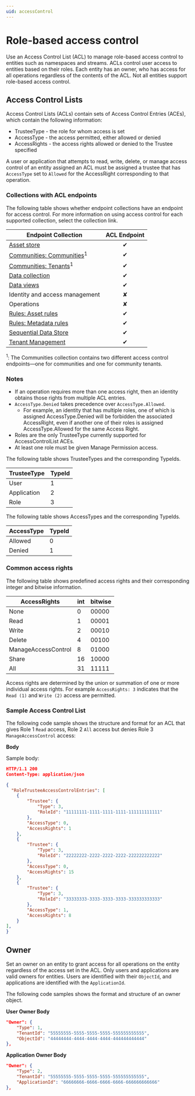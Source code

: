 ```yaml
---
uid: accessControl
---
```


# Role-based access control

Use an Access Control List (ACL) to manage role-based access control to entities such as namespaces and streams. ACLs control user access to entities based on their roles. Each entity has an owner, who has access for all operations regardless of the contents of the ACL. Not all entities support role-based access control.  <!--Angela Flores 6/23/21 We should not talk about unreleased functionality or future functionality in the end-user documentation. Original text "Not all entities in the AVEVA Data Hub system support role-based access control at this time, but the list will quickly grow and currently includes Namespaces and several unreleased entities." We should list all the entities that do support an ACL. How does access work for entities that don't support an ACL? -->

## Access Control Lists

Access Control Lists (ACLs) contain sets of Access Control Entries (ACEs), which contain the following information:

- TrusteeType - the role for whom access is set 
- AccessType - the access permitted, either allowed or denied
- AccessRights - the access rights allowed or denied to the Trustee specified 

A user or application that attempts to read, write, delete, or manage access control of an entity assigned an ACL must be assigned a trustee that has `AccessType` set to `Allowed` for the AccessRight corresponding to that operation.

### Collections with ACL endpoints

The following table shows whether endpoint collections have an endpoint for access control. For more information on using access control for each supported collection, select the collection link.

| Endpoint Collection | ACL Endpoint |
|--|:--:|
| [Asset store](xref:assets-access-control-list) | &#10004; |
| [Communities: Communities](xref:community-communities)<sup>1</sup> | &#10004; |
| [Communities: Tenants](xref:community-tenants)<sup>1</sup> | &#10004; |
| [Data collection](xref:omf-ingress-access-control) | &#10004; |
| [Data views](xref:DataViewsAccessControlAPI) | &#10004; |
| Identity and access management | ✘ |
| Operations | ✘ |
| [Rules: Asset rules](xref:assets-access-control-list) | &#10004; |
| [Rules: Metadata rules](xref:metadata-access-control-list) | &#10004; |
| [Sequential Data Store](xref:sds-access-control-list) | &#10004; |
| [Tenant Management](xref:tenant-root-access-control) | &#10004; |

<sup>1</sup>: The Communities collection contains two different access control endpoints—one for communities and one for community tenants.

### Notes

- If an operation requires more than one access right, then an identity obtains those rights from multiple ACL entries.
- `AccessType.Denied` takes precedence over `AccessType.Allowed`.
  <!--VTT, 12/14/21: Reworded this bullet per SME request, N. Parakh: For example, an identity that has multiple roles, one of which is assigned AccessType.Denied will be forbidden the associated AccessRight, even if another Role they also have assigned to them is assigned AccessType.Allowed for the same Access Right.-->
  - For example, an identity that has multiple roles, one of which is assigned AccessType.Denied will be forbidden the associated AccessRight, even if another one of their roles is assigned AccessType.Allowed for the same Access Right.
- Roles are the only TrusteeType currently supported for AccessControlList ACEs.
- At least one role must be given Manage Permission access.

The following table shows TrusteeTypes and the corresponding TypeIds.

| TrusteeType           | TypeId |
|-----------------------|--------|
| User                  | 1      |
| Application           | 2      |
| Role                  | 3      |

The following table shows AccessTypes and the corresponding TypeIds.

| AccessType            | TypeId |
|-----------------------|--------|
| Allowed               | 0      |
| Denied                | 1      |

### Common access rights
The following table shows predefined access rights and their corresponding integer and bitwise information.

| AccessRights          | int  | bitwise |
|-----------------------|------|---------|
| None                  | 0    |   00000 |
| Read                  | 1    |   00001 |
| Write                 | 2    |   00010 |
| Delete                | 4    |   00100 |
| ManageAccessControl   | 8    |   01000 |
| Share                 | 16   |   10000 |
| All                   | 31   |   11111 |

Access rights are determined by the union or summation of one or more individual access rights. For example `AccessRights: 3` indicates that the `Read (1)` and `Write (2)` access are permitted.

### Sample Access Control List

The following code sample shows the structure and format for an ACL that gives Role 1 `Read` access, Role 2 `All` access but denies Role 3 `ManageAccessControl` access:

**Body**

Sample  body:

```json
HTTP/1.1 200
Content-Type: application/json

{
  "RoleTrusteeAccessControlEntries": [
    {
    	"Trustee": {
    		"Type": 3,
    		"RoleId": "11111111-1111-1111-1111-111111111111"
    	},
    	"AccessType": 0,
    	"AccessRights": 1
    },
    {
		"Trustee": {
			"Type": 3,
    		"RoleId": "22222222-2222-2222-2222-222222222222"
    	},
    	"AccessType": 0,
    	"AccessRights": 15
    },
    {
		"Trustee": {
    		"Type": 3,
    		"RoleId": "33333333-3333-3333-3333-333333333333"
    	},
    	"AccessType": 1,
    	"AccessRights": 8
	}
],
}
```

## Owner

Set an owner on an entity to grant access for all operations on the entity regardless of the access set in the ACL. Only users and applications are valid owners for entities. Users are identified with their `ObjectId`, and applications are identified with the `ApplicationId`.

The following code samples shows the format and structure of an owner object.

**User Owner Body**

```json
"Owner": {
	"Type": 1,
	"TenantId": "55555555-5555-5555-5555-555555555555",
	"ObjectId": "44444444-4444-4444-4444-444444444444"
},
```

**Application Owner Body**

```json
"Owner": {
	"Type": 2,
	"TenantId": "55555555-5555-5555-5555-555555555555",
	"ApplicationId": "66666666-6666-6666-6666-666666666666"
},
```
